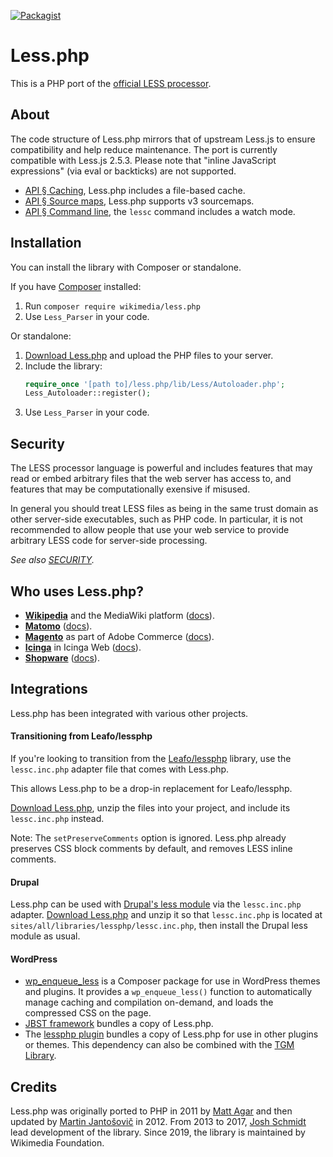 [![Packagist](https://img.shields.io/packagist/v/wikimedia/less.php.svg?style=flat)](https://packagist.org/packages/wikimedia/less.php)

Less.php
========

This is a PHP port of the [official LESS processor](https://lesscss.org).

## About

The code structure of Less.php mirrors that of upstream Less.js to ensure compatibility and help reduce maintenance. The port is currently compatible with Less.js 2.5.3. Please note that "inline JavaScript expressions" (via eval or backticks) are not supported.

* [API § Caching](./API.md#caching), Less.php includes a file-based cache.
* [API § Source maps](./API.md#source-maps), Less.php supports v3 sourcemaps.
* [API § Command line](./API.md#command-line), the `lessc` command includes a watch mode.

## Installation

You can install the library with Composer or standalone.

If you have [Composer](https://getcomposer.org/download/) installed:

1. Run `composer require wikimedia/less.php`
2. Use `Less_Parser` in your code.

Or standalone:

1. [Download Less.php](https://gerrit.wikimedia.org/g/mediawiki/libs/less.php/+archive/HEAD.tar.gz) and upload the PHP files to your server.
2. Include the library:
   ```php
   require_once '[path to]/less.php/lib/Less/Autoloader.php';
   Less_Autoloader::register();
   ```
3. Use `Less_Parser` in your code.

## Security

The LESS processor language is powerful and includes features that may read or embed arbitrary files that the web server has access to, and features that may be computationally exensive if misused.

In general you should treat LESS files as being in the same trust domain as other server-side executables, such as PHP code. In particular, it is not recommended to allow people that use your web service to provide arbitrary LESS code for server-side processing.

_See also [SECURITY](./SECURITY.md)._

## Who uses Less.php?

* **[Wikipedia](https://en.wikipedia.org/wiki/MediaWiki)** and the MediaWiki platform ([docs](https://www.mediawiki.org/wiki/ResourceLoader/Architecture#Resource:_Styles)).
* **[Matomo](https://en.wikipedia.org/wiki/Matomo_(software))** ([docs](https://devdocs.magento.com/guides/v2.4/frontend-dev-guide/css-topics/custom_preprocess.html)).
* **[Magento](https://en.wikipedia.org/wiki/Magento)** as part of Adobe Commerce ([docs](https://developer.matomo.org/guides/asset-pipeline#vanilla-javascript-css-and-less-files)).
* **[Icinga](https://en.wikipedia.org/wiki/Icinga)** in Icinga Web ([docs](https://github.com/Icinga/icingaweb2)).
* **[Shopware](https://de.wikipedia.org/wiki/Shopware)** ([docs](https://developers.shopware.com/designers-guide/less/)).

## Integrations

Less.php has been integrated with various other projects.

#### Transitioning from Leafo/lessphp

If you're looking to transition from the [Leafo/lessphp](https://github.com/leafo/lessphp) library, use the `lessc.inc.php` adapter file that comes with Less.php.

This allows Less.php to be a drop-in replacement for Leafo/lessphp.

[Download Less.php](https://gerrit.wikimedia.org/g/mediawiki/libs/less.php/+archive/HEAD.tar.gz), unzip the files into your project, and include its `lessc.inc.php` instead.

Note: The `setPreserveComments` option is ignored. Less.php already preserves CSS block comments by default, and removes LESS inline comments.

#### Drupal

Less.php can be used with [Drupal's less module](https://drupal.org/project/less) via the `lessc.inc.php` adapter. [Download Less.php](https://gerrit.wikimedia.org/g/mediawiki/libs/less.php/+archive/HEAD.tar.gz) and unzip it so that `lessc.inc.php` is located at `sites/all/libraries/lessphp/lessc.inc.php`, then install the Drupal less module as usual.

#### WordPress

* [wp_enqueue_less](https://github.com/Ed-ITSolutions/wp_enqueue_less) is a Composer package for use in WordPress themes and plugins. It provides a `wp_enqueue_less()` function to automatically manage caching and compilation on-demand, and loads the compressed CSS on the page.
* [JBST framework](https://github.com/bassjobsen/jamedo-bootstrap-start-theme) bundles a copy of Less.php.
* The [lessphp plugin](https://wordpress.org/plugins/lessphp/) bundles a copy of Less.php for use in other plugins or themes. This dependency can also be combined with the [TGM Library](https://tgmpluginactivation.com/).

## Credits

Less.php was originally ported to PHP in 2011 by [Matt Agar](https://github.com/agar) and then updated by [Martin Jantošovič](https://github.com/Mordred) in 2012. From 2013 to 2017, [Josh Schmidt](https://github.com/oyejorge) lead development of the library. Since 2019, the library is maintained by Wikimedia Foundation.
